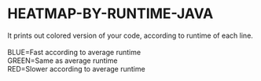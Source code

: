 # HEATMAP-BY-RUNTIME-JAVA
It prints out colored version of your code, according to runtime of each line.<br><br>
BLUE=Fast according to average runtime<br>
GREEN=Same as average runtime<br>
RED=Slower according to average runtime
